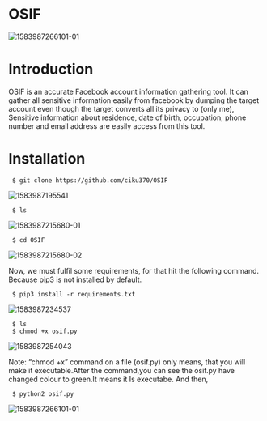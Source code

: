 # OSIF

![1583987266101-01](https://user-images.githubusercontent.com/106522935/206839341-4dfe46fd-d09a-4452-afc5-a2b2d68a7d69.jpeg)


# Introduction 

OSIF is an accurate Facebook account information gathering tool. It can gather all sensitive information easily from facebook by dumping the target account even though the target converts all its privacy to (only me), Sensitive information about residence, date of birth, occupation, phone number and email address are easily access from this tool.

# Installation

     $ git clone https://github.com/ciku370/OSIF
     
![1583987195541](https://user-images.githubusercontent.com/106522935/206838285-29183c67-70b9-45a8-8b63-cffbd9e9a581.jpeg)

     $ ls
     
![1583987215680-01](https://user-images.githubusercontent.com/106522935/206838423-8d3b1106-92e0-455b-9b27-b2046aac3023.jpeg)

     $ cd OSIF

![1583987215680-02](https://user-images.githubusercontent.com/106522935/206838453-dea0abfd-f49d-47c0-81b0-cc18e468c9bd.jpeg)

Now, we must fulfil some requirements, for that hit the following command. Because pip3 is not installed by default.

     $ pip3 install -r requirements.txt

![1583987234537](https://user-images.githubusercontent.com/106522935/206838645-0d64d729-bd2a-4cc4-982a-94b11e9ef320.jpeg)

     $ ls
     $ chmod +x osif.py

![1583987254043](https://user-images.githubusercontent.com/106522935/206839234-d0240ab7-99f5-4c3f-b0f5-d4ad9be96fd5.jpeg)

Note: “chmod +x” command on a file (osif.py) only means, that you will make it executable.After the command,you can see the osif.py have changed colour to green.It means it Is executabe. And then,

     $ python2 osif.py

![1583987266101-01](https://user-images.githubusercontent.com/106522935/206839321-0df553bc-41e5-4f2f-a01a-1b78497f3346.jpeg)
